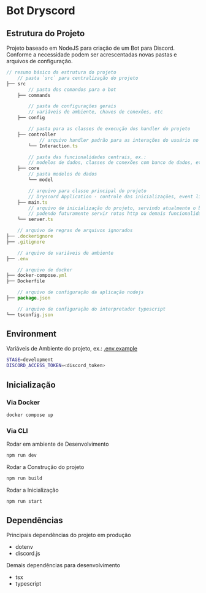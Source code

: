 # Bot Dryscord

## Estrutura do Projeto
Projeto baseado em NodeJS para criação de um Bot para Discord. Conforme a necessidade podem ser acrescentadas novas pastas e arquivos de configuração.

```js
// resumo básico da estrutura do projeto
    // pasta `src` para centralização do projeto
├── src
        // pasta dos comandos para o bot
    ├── commands

        // pasta de configurações gerais
        // variáveis de ambiente, chaves de conexões, etc
    ├── config

        // pasta para as classes de execução dos handler do projeto
    ├── controller
            // arquivo handler padrão para as interações do usuário no chat
        └── Interaction.ts

        // pasta das funcionalidades centrais, ex.: 
        // modelos de dados, classes de conexões com banco de dados, etc
    ├── core
        // pasta modelos de dados
        └── model

        // arquivo para classe principal do projeto
        // Dryscord Application - controle das inicializações, event listeners, routes, etc
    ├── main.ts
        // arquivo de inicialização do projeto, servindo atualmente o bot
        // podendo futuramente servir rotas http ou demais funcionalidades
    └── server.ts

    // arquivo de regras de arquivos ignorados
├── .dockerignore
├── .gitignore

    // arquivo de variáveis de ambiente
├── .env

    // arquivo de docker
├── docker-compose.yml
├── Dockerfile

    // arquivo de configuração da aplicação nodejs
├── package.json

    // arquivo de configuração do interpretador typescript
└── tsconfig.json
```

## Environment
Variáveis de Ambiente do projeto, ex.: [.env.example](.env.example)

```sh
STAGE=development
DISCORD_ACCESS_TOKEN=<discord_token>
```

## Inicialização
### Via Docker 
```sh
docker compose up
```

### Via CLI
Rodar em ambiente de Desenvolvimento
```sh
npm run dev
```

Rodar a Construção do projeto
```sh
npm run build
```

Rodar a Inicialização 
```sh
npm run start
```

## Dependências
Principais dependências do projeto em produção
- dotenv
- discord.js

Demais dependências para desenvolvimento
- tsx
- typescript

